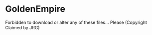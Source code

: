 # GoldenEmpire
 Forbidden to download or alter any of these files... Please (Copyright Claimed by JRG)
